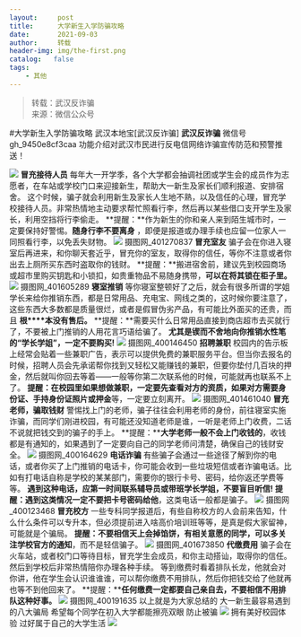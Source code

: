 ```yaml
---
layout:     post
title:      大学新生入学防骗攻略
date:       2021-09-03
author:     转载
header-img: img/the-first.png
catalog:   false
tags:
    - 其他
---
```


<blockquote><p>转载：武汉反诈骗<br>
来源：微信公众号</p></blockquote>

#大学新生入学防骗攻略
武汉本地宝[武汉反诈骗]
**武汉反诈骗**
微信号gh_9450e8cf3caa
功能介绍对武汉市民进行反电信网络诈骗宣传防范和预警推送！

![]({{site.baseurl}}/postimg/16XnvicpVwUlJ7N0DeRiaX659EdIV2uWw7kOrCibDdrJVS0gf5BxKABj0h2FiaUyNNXRwu5sHehkjxY1gMwDXFelqg.jpeg)
**冒充接待人员**
每年大一开学季，各个大学都会抽调社团或学生会的成员作为志愿者，在车站或学校门口来迎接新生，帮助大一新生及家长们顺利报道、安排宿舍。
这个时候，骗子就会利用新生及家长人生地不熟，以及信任的心理，冒充学校接待人员。非常热情地主动要求帮忙照看行李，然后再以某些借口支开学生及家长，利用空挡将行李偷走。
**提醒：**作为新生的你和亲人来到陌生城市时，一定要保持好警惕。**随身行李不要离身**
，即便是报道或办理手续也应留一位家人一同照看行李，以免丢失财物。
![]({{site.baseurl}}/postimg/PM9AfVUDnSMsPD8kw3Maic7B7bW7UHRt0sZ7L8dWuZ2rvdrlJ8IB0x5w8eucgE7VqO6FSMC5aN8WUa36I2nn8icg.png)
摄图网_401270837
**冒充室友**
骗子会在你进入寝室后再进来，和你聊天套近乎，冒充你的室友，取得你的信任，等你不注意或者你出去上厕所买东西时盗取你的钱财。
**提醒：**搬进宿舍前，建议先到校园商场或超市里购买钥匙和小锁扣，如贵重物品不易随身携带，**可以在将其锁在柜子里。**
![]({{site.baseurl}}/postimg/PM9AfVUDnSMsPD8kw3Maic7B7bW7UHRt0z1gJnJS1IsG9NZ5QUX2m9r07yaDG5ib5JJrofLXo2FQEhVyuicIrAKgQ.png)
摄图网_401605289
**寝室推销**
等你寝室整顿好了之后，就会有很多所谓的学姐学长来给你推销东西，都是日常用品、充电宝、网线之类的，这时候你要注意了，这些东西大多数都是质量很烂，或者是假冒伪劣产品，有可能比外面买的还贵，而且
**根****本没有售后。**
**提醒：**需要买什么日常用品直接到商店超市去买就行了，不要被上门推销的人用花言巧语给骗了。
**尤其是锲而不舍地向你推销水性笔的“学长学姐”，一定不要购买!**
![]({{site.baseurl}}/postimg/PM9AfVUDnSMsPD8kw3Maic7B7bW7UHRt0aCPMPqiaG1f0iajzfEibpQ3S2shEvM613XvADfbr25ibLlYfxDgbBXyibQg.png)
摄图网_400146450
**招聘兼职**
校园内的告示板上经常会贴着一些兼职广告，表示可以提供免费的兼职服务平台。但当你去报名的时候，招聘人员会先承诺帮你找到又轻松又能赚钱的兼职，但要你垫付几百块的押金，然后就叫你回去等着——一般等你第二次联系他的时候，可能就再也联系不上了。
**提醒：**在校园里如果想做兼职，一定要先查看对方的资质，如果对方需要**身份证、手持身份证照片或押金**等，一定要立刻离开。
![]({{site.baseurl}}/postimg/PM9AfVUDnSMsPD8kw3Maic7B7bW7UHRt0Ricv9Rsibp8ibZ3QvdOSd8nP44jE0eaJ5q9erCRbM9yYO7YXQsJFOOqbg.png)
摄图网_401461040
**冒充老师，骗取钱财**
警惕找上门的老师，骗子往往会利用老师的身份，前往寝室实施诈骗，而同学们刚进校园，有可能还没知道老师是谁，一听是老师上门收费，二话不说就把钱交到的骗子的手上。
**提醒：****大学老师一般不会上门收钱的**，收钱都是有通知的，如果遇到了一定要向自己的同学老师问清楚，确保自己的钱财安全。
![]({{site.baseurl}}/postimg/PM9AfVUDnSMsPD8kw3Maic7B7bW7UHRt08EhVibBMTzicdhcu4S9icwErbB8VWWOPv7NdbNGGSCrficBnv1mVTFzHUg.png)
摄图网_400164629
**电话诈骗**
有些骗子会通过一些途径了解到你的电话，或者你买了上门推销的电话卡，你可能会收到一些垃圾短信或者诈骗电话。比如有打电话自称是学校的某某部门，需要你的银行卡号、密码，给你返还学费等等。
**遇到这种电话，应第一时间联系辅导员或带班学长学姐，不要盲目听信!**
**提醒：**遇到这类情况**一定不要把卡号密码给他**，这类电话一般都是骗子。
![]({{site.baseurl}}/postimg/PM9AfVUDnSMsPD8kw3Maic7B7bW7UHRt0XOalSAlzLLibyN6Xiclg3Q8oRVwRP1ASRDBUJPAtBNKzEZMQMricziajnQ.png)
摄图网_400123468
**冒充校方**
一些专科同学报道后，有些自称校方的人会前来告知，什么什么条件可以专升本，但必须提前进入啥高价培训班等等，是真是假大家留神，可能就是个骗局。
**提醒：**不要相信天上会掉馅饼，有相关意愿的同学，可以**多关注学校官方的通知**，而不是轻信骗子。
![]({{site.baseurl}}/postimg/PM9AfVUDnSMsPD8kw3Maic7B7bW7UHRt0sVsfYV5lP8DBibcAhD8glDt5hG1cQEAEpb0iaIWFq5MtJib0RtHAR6tPw.png)
摄图网_401673850
**代缴费用**
骗子会在火车站，或者校门口等待目标，冒充学生会成员，和你主动搭讪，取得你的信任。然后到学校后非常热情陪你办理各种手续。
等到缴费时看着排队长龙，他就会对你讲，他在学生会认识谁谁谁，可以帮你缴费不用排队，然后你把钱交给了他就再也等不到他回来了。
**提醒：****任何缴费一定都要自己亲自去，不要相信不用排队这种好事。**
![]({{site.baseurl}}/postimg/PM9AfVUDnSMsPD8kw3Maic7B7bW7UHRt0dM3G830satlNWmKyzbQ6B4te0PGdFvBHRjZCg18j7oIaYJPyWz85Rw.png)
摄图网_400191635
以上就是为大家总结的
大一新生最容易遇到的八大骗局
希望每个同学在初入大学都能擦亮双眼
防止被骗
![]({{site.baseurl}}/postimg/PM9AfVUDnSMsPD8kw3Maic7B7bW7UHRt0GRB7iaNbe0J9BTVHT9svicyGU1No6Tr6fiaUJ4Yx7f3Lxy5rnBcepnG9w.gif)
拥有美好校园体验
过好属于自己的大学生活
![]({{site.baseurl}}/postimg/8wBAcE4t1v6icG7BFAIv0M4iaqtL2W9BAgOkkDRbqNpeqxf9M1SRTbGseoqTLJ8Le19goPsiaoHbQibialdlYE2IYEw.jpeg)

